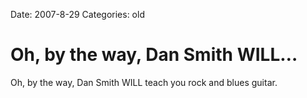 Date: 2007-8-29
Categories: old

# Oh, by the way, Dan Smith WILL…

Oh, by the way, Dan Smith WILL teach you rock and blues guitar.
